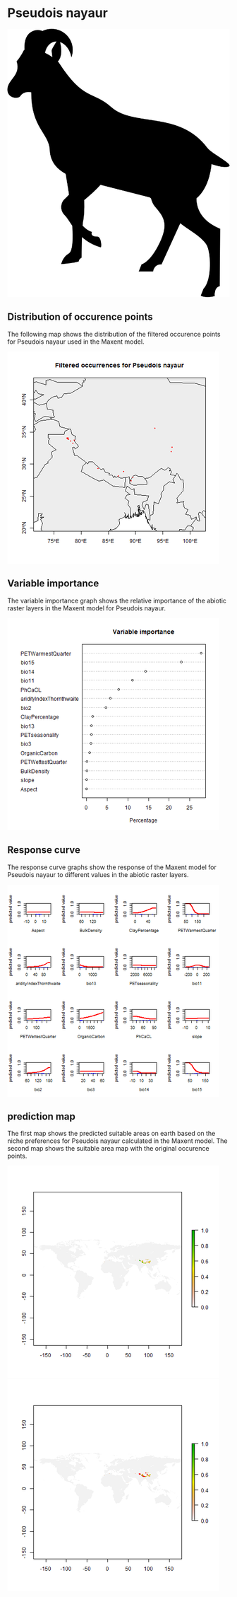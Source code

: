 # Pseudois nayaur 

![](image_taxa.png) 

## Distribution of occurence points 
The following map shows the distribution of the filtered occurence points for Pseudois nayaur used in the Maxent model. 

![](occurrences.png)
    
## Variable importance 
The variable importance graph shows the relative importance of the abiotic raster layers in the  Maxent model for Pseudois nayaur. 

![](valid_maxent_variable_importance.png)
    
## Response curve 
The response curve graphs show the response of the Maxent model for Pseudois nayaur to different values in the abiotic raster layers. 

![](valid_maxent_response_curve.png)
    
## prediction map 
The first map shows the predicted suitable areas on earth based on the niche preferences for Pseudois nayaur calculated in the Maxent model. The second map shows the suitable area map with the original occurence points.

![](prediction_map.png)
![](prediction_occurence_map.png)
    
